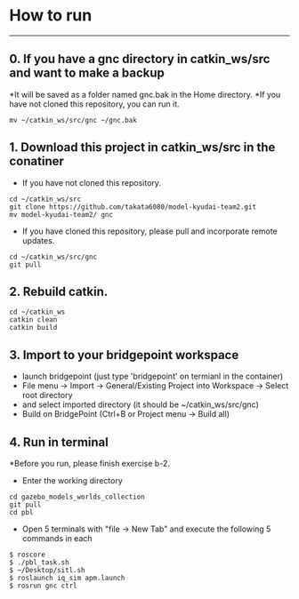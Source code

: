 # How to run
-----

## 0. If you have a gnc directory in catkin_ws/src and want to make a backup
*It will be saved as a folder named gnc.bak in the Home directory.
*If you have not cloned this repository, you can run it.
```
mv ~/catkin_ws/src/gnc ~/gnc.bak
```

## 1. Download this project in catkin_ws/src in the conatiner
- If you have not cloned this repository.
```
cd ~/catkin_ws/src
git clone https://github.com/takata6080/model-kyudai-team2.git
mv model-kyudai-team2/ gnc
```
- If you have cloned this repository, please pull and incorporate remote updates.
```
cd ~/catkin_ws/src/gnc
git pull
```

## 2. Rebuild catkin.
```
cd ~/catkin_ws
catkin clean
catkin build
```

## 3. Import to your bridgepoint workspace

* launch bridgepoint (just type 'bridgepoint' on termianl in the container)
* File menu -> Import -> General/Existing Project into Workspace -> Select root directory
* and select imported directory (it should be ~/catkin_ws/src/gnc)
* Build on BridgePoint (Ctrl+B or Project menu -> Build all)

## 4. Run in terminal

*Before you run, please finish exercise b-2.

- Enter the working directory
```
cd gazebo_models_worlds_collection
git pull
cd pbl
```

- Open 5 terminals with "file -> New Tab" and execute the following 5 commands in each
```
$ roscore
$ ./pbl_task.sh
$ ~/Desktop/sitl.sh
$ roslaunch iq_sim apm.launch
$ rosrun gnc ctrl
```
